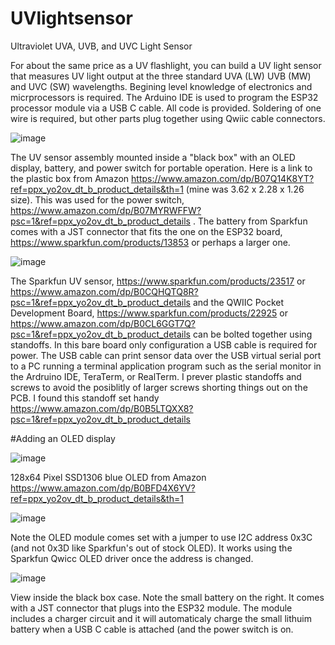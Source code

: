 # UVlightsensor
Ultraviolet UVA, UVB, and UVC Light Sensor

For about the same price as a UV flashlight, you can build a UV light sensor that measures UV light output at the three standard UVA (LW) UVB (MW) and UVC (SW) wavelengths. Begining level knowledge of electronics and micrprocessors is required. The Arduino IDE is used to program the ESP32 processor module via a USB C cable. All code is provided. Soldering of one wire is required, but other parts plug together using Qwiic cable connectors.

![image](https://github.com/Gburdel/UVlightsensor/assets/30203498/1def4f33-1fe1-4b02-a64a-0ae15217a079)

The UV sensor assembly mounted inside a "black box" with an OLED display, battery, and power switch for portable operation. Here is a link to the plastic box from Amazon https://www.amazon.com/dp/B07Q14K8YT?ref=ppx_yo2ov_dt_b_product_details&th=1 (mine was 3.62 x 2.28 x 1.26 size). This was used for the power switch, https://www.amazon.com/dp/B07MYRWFFW?psc=1&ref=ppx_yo2ov_dt_b_product_details . The battery from Sparkfun comes with a JST connector that fits the one on the ESP32 board, https://www.sparkfun.com/products/13853 or perhaps a larger one.

![image](https://github.com/Gburdel/UVlightsensor/assets/30203498/f127e40c-00cd-446c-9e9d-424988e7fd5d)

The Sparkfun UV sensor, https://www.sparkfun.com/products/23517 or https://www.amazon.com/dp/B0CQHQTQ8R?psc=1&ref=ppx_yo2ov_dt_b_product_details and the QWIIC Pocket Development Board, https://www.sparkfun.com/products/22925 or https://www.amazon.com/dp/B0CL6GGT7Q?psc=1&ref=ppx_yo2ov_dt_b_product_details can be bolted together using standoffs. In this bare board only configuration a USB cable is required for power. The USB cable can print sensor data over the USB virtual serial port to a PC running a terminal application program such as the serial monitor in the Ardruino IDE, TeraTerm, or RealTerm. I prever plastic standoffs and screws to avoid the posiblitly of larger screws shorting things out on the PCB. I found this standoff set handy https://www.amazon.com/dp/B0B5LTQXX8?psc=1&ref=ppx_yo2ov_dt_b_product_details

#Adding an OLED display

![image](https://github.com/Gburdel/UVlightsensor/assets/30203498/2a1cd0b9-9849-424d-a095-bf7439b44d42)

128x64 Pixel SSD1306 blue OLED from Amazon https://www.amazon.com/dp/B0BFD4X6YV?ref=ppx_yo2ov_dt_b_product_details&th=1

![image](https://github.com/Gburdel/UVlightsensor/assets/30203498/3e799224-9420-40f1-9954-2e2ffc695200)

Note the OLED module comes set with a jumper to use I2C address 0x3C (and not 0x3D like Sparkfun's out of stock OLED). It works using the Sparkfun Qwicc OLED driver once the address is changed.

![image](https://github.com/Gburdel/UVlightsensor/assets/30203498/cb358408-6615-45a0-9e63-4a8c9b5b8d40)

View inside the black box case. Note the small battery on the right. It comes with a JST connector that plugs into the ESP32 module. The module includes a charger circuit and it will automaticaly charge the small lithuim battery when a USB C cable is attached (and the power switch is on.
 
 
